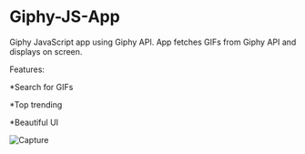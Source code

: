# Giphy-JS-App
Giphy JavaScript app using Giphy API. App fetches GIFs from Giphy API and displays on screen.

Features: 

*Search for GIFs

*Top trending

*Beautiful UI

![Capture](https://user-images.githubusercontent.com/9462473/55271753-22192e80-52d8-11e9-8a7a-462cbb3b5aea.PNG)
